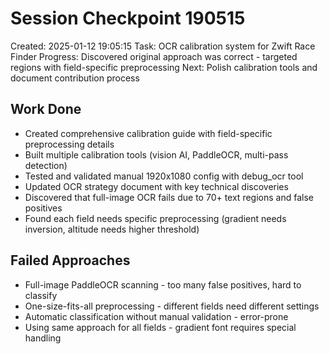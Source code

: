 # Session Checkpoint 190515
Created: 2025-01-12 19:05:15
Task: OCR calibration system for Zwift Race Finder
Progress: Discovered original approach was correct - targeted regions with field-specific preprocessing
Next: Polish calibration tools and document contribution process

## Work Done
- Created comprehensive calibration guide with field-specific preprocessing details
- Built multiple calibration tools (vision AI, PaddleOCR, multi-pass detection)
- Tested and validated manual 1920x1080 config with debug_ocr tool
- Updated OCR strategy document with key technical discoveries
- Discovered that full-image OCR fails due to 70+ text regions and false positives
- Found each field needs specific preprocessing (gradient needs inversion, altitude needs higher threshold)

## Failed Approaches
- Full-image PaddleOCR scanning - too many false positives, hard to classify
- One-size-fits-all preprocessing - different fields need different settings
- Automatic classification without manual validation - error-prone
- Using same approach for all fields - gradient font requires special handling